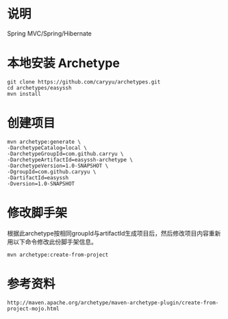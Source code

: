 # 说明
Spring MVC/Spring/Hibernate

# 本地安装 Archetype
```
git clone https://github.com/caryyu/archetypes.git
cd archetypes/easyssh
mvn install
```

# 创建项目
```
mvn archetype:generate \
-DarchetypeCatalog=local \
-DarchetypeGroupId=com.github.carryu \
-DarchetypeArtifactId=easyssh-archetype \
-DarchetypeVersion=1.0-SNAPSHOT \
-DgroupId=com.github.caryyu \
-DartifactId=easyssh
-Dversion=1.0-SNAPSHOT
```

# 修改脚手架
根据此archetype按相同groupId与artifactId生成项目后，然后修改项目内容重新用以下命令修改此份脚手架信息。
```
mvn archetype:create-from-project
```

# 参考资料
```
http://maven.apache.org/archetype/maven-archetype-plugin/create-from-project-mojo.html
```
